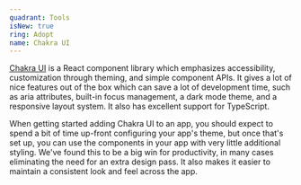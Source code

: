 ```yaml
---
quadrant: Tools
isNew: true
ring: Adopt
name: Chakra UI
---
```


[Chakra UI](https://chakra-ui.com/) is a React component library which emphasizes accessibility, customization through theming, and simple component APIs. It gives a lot of nice features out of the box which can save a lot of development time, such as aria attributes, built-in focus management, a dark mode theme, and a responsive layout system. It also has excellent support for TypeScript. 

When getting started adding Chakra UI to an app, you should expect to spend a bit of time up-front configuring your app's theme, but once that's set up, you can use the components in your app with very little additional styling. We've found this to be a big win for productivity, in many cases eliminating the need for an extra design pass. It also makes it easier to maintain a consistent look and feel across the app.